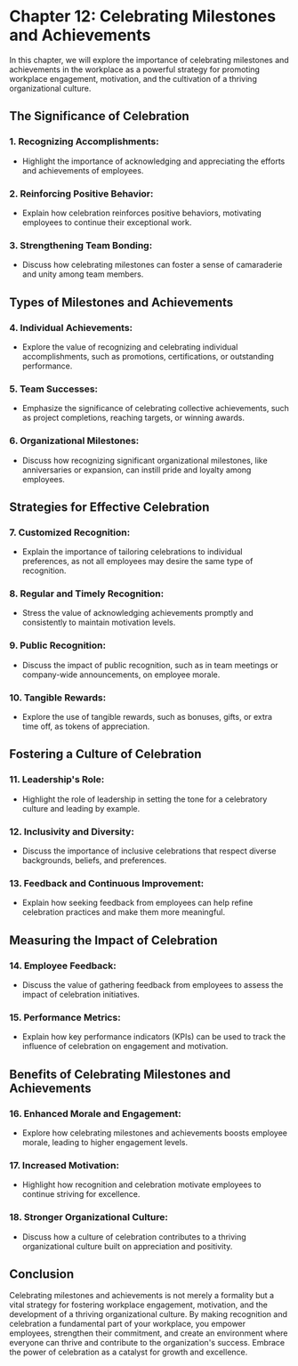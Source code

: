 Chapter 12: Celebrating Milestones and Achievements
===================================================

In this chapter, we will explore the importance of celebrating milestones and achievements in the workplace as a powerful strategy for promoting workplace engagement, motivation, and the cultivation of a thriving organizational culture.

**The Significance of Celebration**
-----------------------------------

### **1. Recognizing Accomplishments:**

* Highlight the importance of acknowledging and appreciating the efforts and achievements of employees.

### **2. Reinforcing Positive Behavior:**

* Explain how celebration reinforces positive behaviors, motivating employees to continue their exceptional work.

### **3. Strengthening Team Bonding:**

* Discuss how celebrating milestones can foster a sense of camaraderie and unity among team members.

**Types of Milestones and Achievements**
----------------------------------------

### **4. Individual Achievements:**

* Explore the value of recognizing and celebrating individual accomplishments, such as promotions, certifications, or outstanding performance.

### **5. Team Successes:**

* Emphasize the significance of celebrating collective achievements, such as project completions, reaching targets, or winning awards.

### **6. Organizational Milestones:**

* Discuss how recognizing significant organizational milestones, like anniversaries or expansion, can instill pride and loyalty among employees.

**Strategies for Effective Celebration**
----------------------------------------

### **7. Customized Recognition:**

* Explain the importance of tailoring celebrations to individual preferences, as not all employees may desire the same type of recognition.

### **8. Regular and Timely Recognition:**

* Stress the value of acknowledging achievements promptly and consistently to maintain motivation levels.

### **9. Public Recognition:**

* Discuss the impact of public recognition, such as in team meetings or company-wide announcements, on employee morale.

### **10. Tangible Rewards:**

* Explore the use of tangible rewards, such as bonuses, gifts, or extra time off, as tokens of appreciation.

**Fostering a Culture of Celebration**
--------------------------------------

### **11. Leadership's Role:**

* Highlight the role of leadership in setting the tone for a celebratory culture and leading by example.

### **12. Inclusivity and Diversity:**

* Discuss the importance of inclusive celebrations that respect diverse backgrounds, beliefs, and preferences.

### **13. Feedback and Continuous Improvement:**

* Explain how seeking feedback from employees can help refine celebration practices and make them more meaningful.

**Measuring the Impact of Celebration**
---------------------------------------

### **14. Employee Feedback:**

* Discuss the value of gathering feedback from employees to assess the impact of celebration initiatives.

### **15. Performance Metrics:**

* Explain how key performance indicators (KPIs) can be used to track the influence of celebration on engagement and motivation.

**Benefits of Celebrating Milestones and Achievements**
-------------------------------------------------------

### **16. Enhanced Morale and Engagement:**

* Explore how celebrating milestones and achievements boosts employee morale, leading to higher engagement levels.

### **17. Increased Motivation:**

* Highlight how recognition and celebration motivate employees to continue striving for excellence.

### **18. Stronger Organizational Culture:**

* Discuss how a culture of celebration contributes to a thriving organizational culture built on appreciation and positivity.

**Conclusion**
--------------

Celebrating milestones and achievements is not merely a formality but a vital strategy for fostering workplace engagement, motivation, and the development of a thriving organizational culture. By making recognition and celebration a fundamental part of your workplace, you empower employees, strengthen their commitment, and create an environment where everyone can thrive and contribute to the organization's success. Embrace the power of celebration as a catalyst for growth and excellence.
